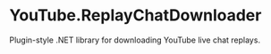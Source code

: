 # YouTube.ReplayChatDownloader

Plugin-style .NET library for downloading YouTube live chat replays.